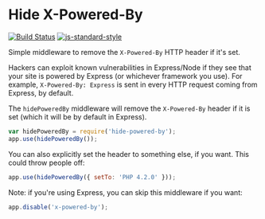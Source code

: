 Hide X-Powered-By
=================
[![Build Status](https://travis-ci.org/helmetjs/hide-powered-by.svg?branch=master)](https://travis-ci.org/helmetjs/hide-powered-by)
[![js-standard-style](https://img.shields.io/badge/code%20style-standard-brightgreen.svg)](http://standardjs.com/)

Simple middleware to remove the `X-Powered-By` HTTP header if it's set.

Hackers can exploit known vulnerabilities in Express/Node if they see that your site is powered by Express (or whichever framework you use). For example, `X-Powered-By: Express` is sent in every HTTP request coming from Express, by default.

The `hidePoweredBy` middleware will remove the `X-Powered-By` header if it is set (which it will be by default in Express).

```javascript
var hidePoweredBy = require('hide-powered-by');
app.use(hidePoweredBy());
```

You can also explicitly set the header to something else, if you want. This could throw people off:

```javascript
app.use(hidePoweredBy({ setTo: 'PHP 4.2.0' }));
```

Note: if you're using Express, you can skip this middleware if you want:

```javascript
app.disable('x-powered-by');
```
